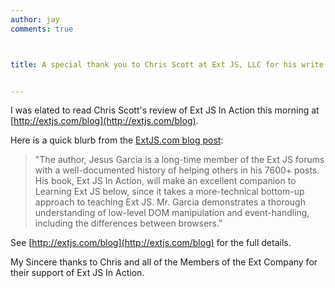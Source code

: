 ```yaml
---
author: jay
comments: true



title: A special thank you to Chris Scott at Ext JS, LLC for his write up on Ext JS In Action


---
```


I was elated to read Chris Scott's review of Ext JS In Action this morning at [http://extjs.com/blog](http://extjs.com/blog).  

Here is a quick blurb from the [ExtJS.com blog post](http://extjs.com/blog/2009/03/16/ext-js-books/):



> "The author, Jesus Garcia is a long-time member of the Ext JS forums with a well-documented history of helping others in his 7600+ posts. His book, Ext JS In Action, will make an excellent companion to Learning Ext JS below, since it takes a more-technical bottom-up approach to teaching Ext JS. Mr. Garcia demonstrates a thorough understanding of low-level DOM manipulation and event-handling, including the differences between browsers."



See [http://extjs.com/blog](http://extjs.com/blog) for the full details.

My Sincere thanks to Chris and all of the Members of the Ext Company for their support of Ext JS In Action.

